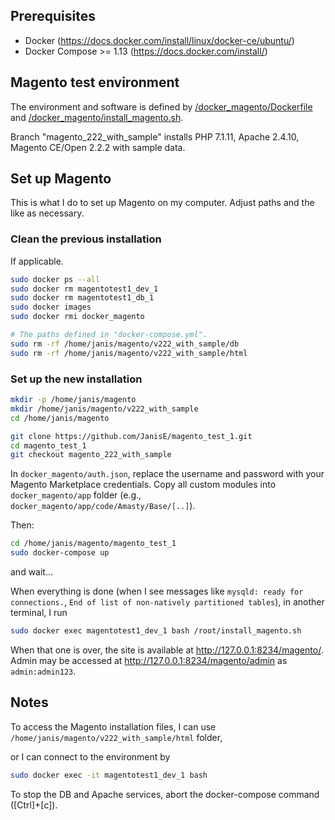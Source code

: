 ## Prerequisites

* Docker (https://docs.docker.com/install/linux/docker-ce/ubuntu/)
* Docker Compose >= 1.13 (https://docs.docker.com/install/)

## Magento test environment

The environment and software is defined by [/docker_magento/Dockerfile](/docker_magento/Dockerfile) and [/docker_magento/install_magento.sh](/docker_magento/install_magento.sh).

Branch "magento_222_with_sample" installs PHP 7.1.11, Apache 2.4.10, Magento CE/Open 2.2.2 with sample data.

## Set up Magento

This is what I do to set up Magento on my computer. Adjust paths and the like as necessary.

### Clean the previous installation

If applicable.

```bash
sudo docker ps --all
sudo docker rm magentotest1_dev_1
sudo docker rm magentotest1_db_1
sudo docker images
sudo docker rmi docker_magento

# The paths defined in "docker-compose.yml".
sudo rm -rf /home/janis/magento/v222_with_sample/db
sudo rm -rf /home/janis/magento/v222_with_sample/html
```

### Set up the new installation

```bash
mkdir -p /home/janis/magento
mkdir /home/janis/magento/v222_with_sample
cd /home/janis/magento

git clone https://github.com/JanisE/magento_test_1.git
cd magento_test_1
git checkout magento_222_with_sample
```

In `docker_magento/auth.json`, replace the username and password with your Magento Marketplace credentials.
Copy all custom modules into `docker_magento/app` folder (e.g., `docker_magento/app/code/Amasty/Base/[..]`).

Then:

```bash
cd /home/janis/magento/magento_test_1
sudo docker-compose up
```
and wait...

When everything is done (when I see messages like `mysqld: ready for connections.`, `End of list of non-natively partitioned tables`), in another terminal, I run
```bash
sudo docker exec magentotest1_dev_1 bash /root/install_magento.sh
```

When that one is over, the site is available at http://127.0.0.1:8234/magento/.
Admin may be accessed at http://127.0.0.1:8234/magento/admin as `admin:admin123`.

## Notes

To access the Magento installation files, I can use `/home/janis/magento/v222_with_sample/html` folder,

or I can connect to the environment by
```bash
sudo docker exec -it magentotest1_dev_1 bash
```


To stop the DB and Apache services, abort the docker-compose command ([Ctrl]+[c]).
